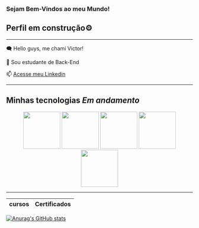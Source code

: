 ### Sejam Bem-Vindos ao meu Mundo!

## Perfil em construção⚙️

----------

🗨️ Hello guys, me chami Victor!

🎯 Sou estudante de Back-End

📫 [Acesse meu Linkedin](https://www.linkedin.com/in/victor-ribeiro-1987211b6/)

---------------

## Minhas tecnologias *Em andamento*

<p align="center">
<img src="https://cdn.jsdelivr.net/gh/devicons/devicon@latest/icons/python/python-plain-wordmark.svg" width="100px"> <img src="https://cdn.jsdelivr.net/gh/devicons/devicon@latest/icons/java/java-original.svg" width="100px"> 
<img src="https://cdn.jsdelivr.net/gh/devicons/devicon@latest/icons/ruby/ruby-original-wordmark.svg" width="100px">  <img src="https://cdn.jsdelivr.net/gh/devicons/devicon@latest/icons/git/git-original.svg" width="100px">  <img src="https://cdn.jsdelivr.net/gh/devicons/devicon@latest/icons/github/github-original.svg" width="100px">
</p>

-------------
| cursos | Certificados | 
|--------|--------------|



[![Anurag's GitHub stats](https://github-readme-stats.vercel.app/api?username=anuraghazra)](https://github.com/VictorRibeir0/github-readme-stats)


<!--
**VictorRibeir0/VictorRibeir0** is a ✨ _special_ ✨ repository because its `README.md` (this file) appears on your GitHub profile.

Here are some ideas to get you started:

- 🔭 I’m currently working on ...
- 🌱 I’m currently learning ...
- 👯 I’m looking to collaborate on ...
- 🤔 I’m looking for help with ...
- 💬 Ask me about ...
- 📫 How to reach me: ...
- 😄 Pronouns: ...
- ⚡ Fun fact: ...
-->



